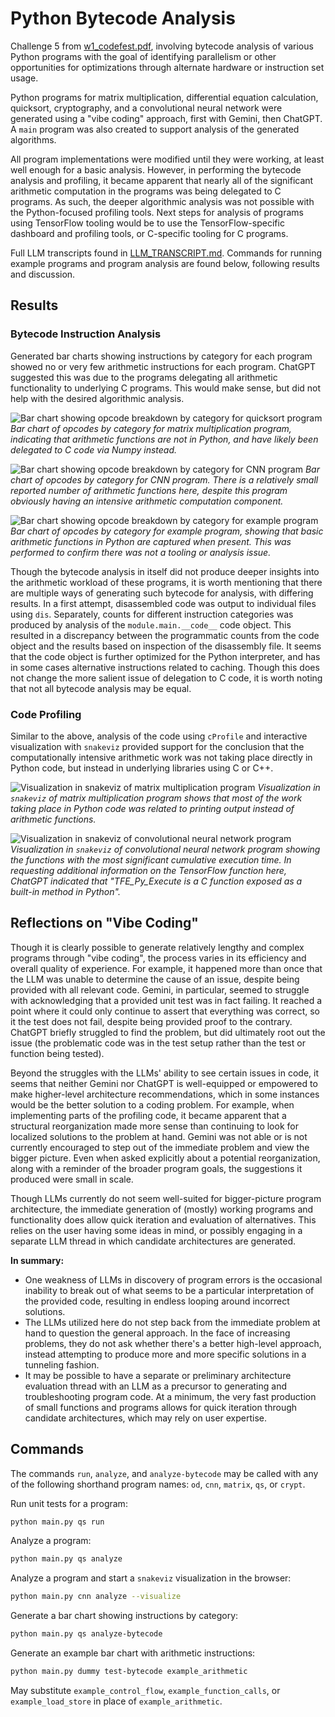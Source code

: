 # Python Bytecode Analysis

Challenge 5 from [w1_codefest.pdf](./w1_codefest.pdf), involving bytecode analysis of various Python programs with the goal of identifying parallelism or other opportunities for optimizations through alternate hardware or instruction set usage.

Python programs for matrix multiplication, differential equation calculation, quicksort, cryptography, and a convolutional neural network were generated using a "vibe coding" approach, first with Gemini, then ChatGPT. A `main` program was also created to support analysis of the generated algorithms.

All program implementations were modified until they were working, at least well enough for a basic analysis. However, in performing the bytecode analysis and profiling, it became apparent that nearly all of the significant arithmetic computation in the programs was being delegated to C programs. As such, the deeper algorithmic analysis was not possible with the Python-focused profiling tools. Next steps for analysis of programs using TensorFlow tooling would be to use the TensorFlow-specific dashboard and profiling tools, or C-specific tooling for C programs.

Full LLM transcripts found in [LLM_TRANSCRIPT.md](./LLM_TRANSCRIPT.md). Commands for running example programs and program analysis are found below, following results and discussion.

## Results

### Bytecode Instruction Analysis

Generated bar charts showing instructions by category for each program showed no or very few arithmetic instructions for each program. ChatGPT suggested this was due to the programs delegating all arithmetic functionality to underlying C programs. This would make sense, but did not help with the desired algorithmic analysis.

![Bar chart showing opcode breakdown by category for quicksort program](./images/opcodes_by_category_matrix_multiplication.png)
*Bar chart of opcodes by category for matrix multiplication program, indicating that arithmetic functions are not in Python, and have likely been delegated to C code via Numpy instead.*

![Bar chart showing opcode breakdown by category for CNN program](./images/opcodes_by_category_convolutional_neural_network.png)
*Bar chart of opcodes by category for CNN program. There is a relatively small reported number of arithmetic functions here, despite this program obviously having an intensive arithmetic computation component.*

![Bar chart showing opcode breakdown by category for example program](./images/opcodes_by_category_example.png)
*Bar chart of opcodes by category for example program, showing that basic arithmetic functions in Python are captured when present. This was performed to confirm there was not a tooling or analysis issue.*

Though the bytecode analysis in itself did not produce deeper insights into the arithmetic workload of these programs, it is worth mentioning that there are multiple ways of generating such bytecode for analysis, with differing results. In a first attempt, disassembled code was output to individual files using `dis`. Separately,  counts for different instruction categories was produced by analysis of the `module.main.__code__` code object. This resulted in a discrepancy between the programmatic counts from the code object and the results based on inspection of the disassembly file. It seems that the code object is further optimized for the Python interpreter, and has in some cases alternative instructions related to caching. Though this does not change the more salient issue of delegation to C code, it is worth noting that not all bytecode analysis may be equal.

### Code Profiling

Similar to the above, analysis of the code using `cProfile` and interactive visualization with `snakeviz` provided support for the conclusion that the computationally intensive arithmetic work was not taking place directly in Python code, but instead in underlying libraries using C or C++.

![Visualization in snakeviz of matrix multiplication program](./images/matrix_multiply_snakeviz.png)
*Visualization in `snakeviz` of matrix multiplication program shows that most of the work taking place in Python code was related to printing output instead of arithmetic functions.*

![Visualization in snakeviz of convolutional neural network program](./images/cnn_snakeviz_tf.png)
*Visualization in `snakeviz` of convolutional neural network program showing the functions with the most significant cumulative execution time. In requesting additional information on the TensorFlow function here, ChatGPT indicated that "TFE_Py_Execute is a C function exposed as a built-in method in Python".*

## Reflections on "Vibe Coding"

Though it is clearly possible to generate relatively lengthy and complex programs through "vibe coding", the process varies in its efficiency and overall quality of experience. For example, it happened more than once that the LLM was unable to determine the cause of an issue, despite being provided with all relevant code. Gemini, in particular, seemed to struggle with acknowledging that a provided unit test was in fact failing. It reached a point where it could only continue to assert that everything was correct, so it the test does not fail, despite being provided proof to the contrary. ChatGPT briefly struggled to find the problem, but did ultimately root out the issue (the problematic code was in the test setup rather than the test or function being tested).

Beyond the struggles with the LLMs' ability to see certain issues in code, it seems that neither Gemini nor ChatGPT is well-equipped or empowered to make higher-level architecture recommendations, which in some instances would be the better solution to a coding problem. For example, when implementing parts of the profiling code, it became apparent that a structural reorganization made more sense than continuing to look for localized solutions to the problem at hand. Gemini was not able or is not currently encouraged to step out of the immediate problem and view the bigger picture. Even when asked explicitly about a potential reorganization, along with a reminder of the broader program goals, the suggestions it produced were small in scale.

Though LLMs currently do not seem well-suited for bigger-picture program architecture, the immediate generation of (mostly) working programs and functionality does allow quick iteration and evaluation of alternatives. This relies on the user having some ideas in mind, or possibly engaging in a separate LLM thread in which candidate architectures are generated.

**In summary:**
- One weakness of LLMs in discovery of program errors is the occasional inability to break out of what seems to be a particular interpretation of the provided code, resulting in endless looping around incorrect solutions.
- The LLMs utilized here do not step back from the immediate problem at hand to question the general approach. In the face of increasing problems, they do not ask whether there's a better high-level approach, instead attempting to produce more and more specific solutions in a tunneling fashion.
- It may be possible to have a separate or preliminary architecture evaluation thread with an LLM as a precursor to generating and troubleshooting program code. At a minimum, the very fast production of small functions and programs allows for quick iteration through candidate architectures, which may rely on user expertise.

## Commands

The commands `run`, `analyze`, and `analyze-bytecode` may be called with any of the following shorthand program names: `od`, `cnn`, `matrix`, `qs`, or `crypt`.

Run unit tests for a program:
```sh
python main.py qs run
```

Analyze a program:
```sh
python main.py qs analyze
```

Analyze a program and start a `snakeviz` visualization in the browser:
```sh
python main.py cnn analyze --visualize
```

Generate a bar chart showing instructions by category:
```sh
python main.py qs analyze-bytecode
```

Generate an example bar chart with arithmetic instructions:
```sh
python main.py dummy test-bytecode example_arithmetic
```

May substitute `example_control_flow`, `example_function_calls`, or `example_load_store` in place of `example_arithmetic`.
